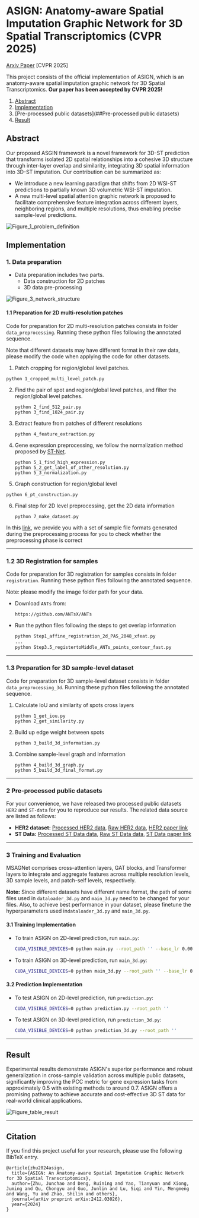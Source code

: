 # ASIGN: Anatomy-aware Spatial Imputation Graphic Network for 3D Spatial Transcriptomics (CVPR 2025)

[Arxiv Paper](https://arxiv.org/abs/2412.03026) [CVPR 2025]

This project consists of the official implementation of ASIGN, which is an anatomy-aware spatial imputation graphic network for 3D Spatial Transcriptomics. **Our paper has been accepted by CVPR 2025!**

1. [Abstract](#Abstract)
2. [Implementation](#Implementation)
3. [Pre-processed public datasets](##Pre-processed public datasets)
4. [Result](#Result)

## Abstract

Our proposed ASGIN framework is a novel framework for 3D-ST prediction that transforms isolated 2D spatial relationships into a cohesive 3D structure through inter-layer overlap and similarity, integrating 3D spatial information into 3D-ST imputation. Our contribution can be summarized as:

- We introduce a new learning paradigm that shifts from 2D WSI-ST predictions to partially known 3D volumetric WSI-ST imputation.
- A new multi-level spatial attention graphic network is proposed to facilitate comprehensive feature integration across different layers, neighboring regions, and multiple resolutions, thus enabling precise sample-level predictions.

![Figure_1_problem_definition](./Figure/Figure_1_problem_definition.png)

## Implementation

### 1. Data preparation

- Data preparation includes two parts. 
  - Data construction for 2D patches
  - 3D data pre-processing

![Figure_3_network_structure](./Figure/Figure_3_network_structure.png)

#### 1.1 Preparation for 2D multi-resolution patches

Code for preparation for 2D multi-resolution patches consists in folder `data_preprocessing`. Running these python files following the annotated sequence.

Note that different datasets may have different format in their raw data, please modify the code when applying the code for other datasets.

1. Patch cropping for region/global level patches.

  ```
  python 1_cropped_multi_level_patch.py
  ```

2. Find the pair of spot and region/global level patches, and filter the region/global level patches.

   ```
   python 2_find_512_pair.py
   python 3_find_1024_pair.py
   ```

3. Extract feature from patches of different resolutions

   ```
   python 4_feature_extraction.py
   ```

4. Gene expression preprocessing, we follow the normalization method proposed by [ST-Net](https://www.nature.com/articles/s41551-020-0578-x).

   ```
   python 5_1_find_high_expression.py
   python 5_2_get_label_of_other_resolution.py
   python 5_3_normalization.py
   ```

5.  Graph construction for region/global level

   ```
   python 6_pt_construction.py
   ```

6. Final step for 2D level preprocessing, get the 2D data information

   ```
   python 7_make_dataset.py
   ```

In this [link](https://drive.google.com/file/d/146qKW-qFNuF9HNH5igSMeeizKBomwXyn/view?usp=sharing), we provide you with a set of sample file formats generated during the preprocessing process for you to check whether the preprocessing phase is correct

------

### 1.2 3D Registration for samples

Code for preparation for 3D registration for samples consists in folder `registration`. Running these python files following the annotated sequence.

Note: please modify the image folder path for your data.

- Download `ANTs` from:

  ```
  https://github.com/ANTsX/ANTs
  ```

- Run the python files following the steps to get overlap information

  ```bash
  python Step1_affine_registration_2d_PAS_2048_xfeat.py
  ...
  python Step3.5_registertoMiddle_ANTs_points_contour_fast.py
  ```

------

### 1.3 Preparation for 3D sample-level dataset

Code for preparation for 3D sample-level dataset consists in folder `data_preprocessing_3d`. Running these python files following the annotated sequence.

1. Calculate IoU and similarity of spots cross layers

   ```
   python 1_get_iou.py
   python 2_get_similarity.py
   ```

2. Build up edge weight between spots

   ```
   python 3_build_3d_information.py
   ```

3. Combine sample-level graph and information

   ```
   python 4_build_3d_graph.py
   python 5_build_3d_final_format.py
   ```

------

### 2 Pre-processed public datasets

For your convenience, we have released two processed public datasets `HER2` and `ST-data` for you to reproduce our results. The related data source are listed as follows:

- **HER2 dataset:** [Processed HER2 data](https://drive.google.com/file/d/1d1LTv-GyxMfZYfem0akVgnY5sRTwtDDE/view?usp=sharing), [Raw HER2 data](https://zenodo.org/records/4751624), [HER2 paper link](https://www.nature.com/articles/s41467-021-26271-2)
- **ST Data:**  [Processed ST Data data](https://drive.google.com/file/d/11-7THZHskhcSYtslgVwI7J1n2kIc44Dx/view?usp=sharing), [Raw ST Data data](https://data.mendeley.com/datasets/29ntw7sh4r/5), [ST Data paper link](https://www.nature.com/articles/s41551-020-0578-x)

------

### 3 Training and Evaluation

MSAGNet comprises cross-attention layers, GAT blocks, and Transformer layers to integrate and aggregate features across multiple resolution levels, 3D sample levels, and patch-self levels, respectively. 

**Note:** Since different datasets have different name format, the path of some files used in `dataloader_3d.py` and `main_3d.py` need to be changed for your files. Also, to achieve best performance in your dataset, please finetune the hyperparameters used in`dataloader_3d.py` and `main_3d.py`.


#### 3.1 Training Implementation

- To train ASIGN on 2D-level prediction, run `main.py`:

  ```bash
  CUDA_VISIBLE_DEVICES=0 python main.py --root_path '' --base_lr 0.001 --batch_size 128
  ```

- To train ASIGN on 3D-level prediction, run `main_3d.py`:

  ```bash
  CUDA_VISIBLE_DEVICES=0 python main_3d.py --root_path '' --base_lr 0.001 --batch_size 128
  ```

#### 3.2 Prediction Implementation

- To test ASIGN on 2D-level prediction, run `prediction.py`:

  ```bash
  CUDA_VISIBLE_DEVICES=0 python prediction.py --root_path ''
  ```

- To test ASIGN on 3D-level prediction, run `prediction_3d.py`:

  ```bash
  CUDA_VISIBLE_DEVICES=0 python prediction_3d.py --root_path ''
  ```

------

## Result

Experimental results demonstrate ASIGN's superior performance and robust generalization in cross-sample validation across multiple public datasets, significantly improving the PCC metric for gene expression tasks from approximately 0.5 with existing methods to around 0.7. ASIGN offers a promising pathway to achieve accurate and cost-effective 3D ST data for real-world clinical applications.

![Figure_table_result](./Figure/Figure_table_result.png)

------

## Citation

If you find this project useful for your research, please use the following BibTeX entry.

```
@article{zhu2024asign,
  title={ASIGN: An Anatomy-aware Spatial Imputation Graphic Network for 3D Spatial Transcriptomics},
  author={Zhu, Junchao and Deng, Ruining and Yao, Tianyuan and Xiong, Juming and Qu, Chongyu and Guo, Junlin and Lu, Siqi and Yin, Mengmeng and Wang, Yu and Zhao, Shilin and others},
  journal={arXiv preprint arXiv:2412.03026},
  year={2024}
}
```